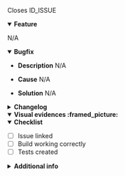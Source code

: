 Closes ID_ISSUE

<details open> 
  <summary>
    <b>Feature</b>
  </summary>

N/A
</details>

<details open> 
  <summary>
    <b>Bugfix</b>
  </summary>

- **Description**
N/A

- **Cause**
N/A

- **Solution**
N/A
</details>

<details> 
  <summary>
    <b>Changelog</b>
  </summary>
N/A
</details>

<details open> 
  <summary>
    <b>Visual evidences :framed_picture:</b>
  </summary>

</details>

<details open> 
  <summary>
    <b>Checklist</b>
  </summary>

  - [ ] Issue linked
  - [ ] Build working correctly
  - [ ] Tests created
</details>

<details> 
  <summary>
    <b>Additional info</b>
  </summary>
N/A
</details>